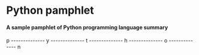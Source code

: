 # Python pamphlet
#### A sample pamphlet of Python programming language summary
<p>p -------------- y -------------- t -------------- h -------------- o -------------- n </p>
